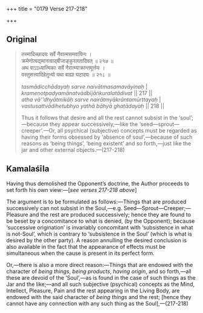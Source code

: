 +++
title = "0179 Verse 217-218"

+++
## Original 
>
> तस्मादिच्छादयः सर्वे नैवात्मसमवायिनः ।  
> क्रमेणोत्पद्यमानत्वाद्बीजाङ्कुरलतादिवत् ॥ २१७ ॥  
> अथ वाऽऽध्यात्मिकाः सर्वे नैरात्म्याक्रान्तमूर्त्तयः ।  
> वस्तुसत्त्वादिहेतुभ्यो यथा बाह्या घटादयः ॥ २१८ ॥ 
>
> *tasmādicchādayaḥ sarve naivātmasamavāyinaḥ* \|  
> *krameṇotpadyamānatvādbījāṅkuralatādivat* \|\| 217 \|\|  
> *atha vā''dhyātmikāḥ sarve nairātmyākrāntamūrttayaḥ* \|  
> *vastusattvādihetubhyo yathā bāhyā ghaṭādayaḥ* \|\| 218 \|\| 
>
> Thus it follows that desire and all the rest cannot subsist in the ‘soul’;—because they appear successively,—like the ‘seed—sprout—creeper’.—Or, all psychical (subjective) concepts must be regarded as having their forms obsessed by ‘absence of soul’,—because of such reasons as ‘being things’, ‘being existent’ and so forth,—just like the jar and other external objects.—(217-218)



## Kamalaśīla

Having thus demolished the Opponent’s doctrine, the Author proceeds to set forth his own view:—[*see verses 217-218 above*]

The argument is to be formulated as follows:—Things that are produced successively can not subsist in the Soul,—e.g. Seed—Sprout—Creeper;—Pleasure and the rest are produced successively; hence they are found to be beset by a concomitance to what is denied, (by the Opponent); because ‘successive origination’ is invariably concomitant with ‘subsistence in what is not-Soul’, which is contrary to ‘subsistence in the Soul’ (which is what is desired by the other party). A reason annulling the desired conclusion is also available in the fact that the appearance of effects must be simultaneous when the cause is present in its perfect form.

Or,—there is also a more direct reason:—Things that are endowed with the character of *being things*, *being products*, *having origin*, and so forth,—all these are devoid of the ‘Soul’,—as is found in the case of such things as the Jar and the like;—and all such subjective (psychical) concepts as the Mind, Intellect, Pleasure, Pain and the rest appearing in the Living Body, are endowed with the said character of *being things* and the rest; [hence they cannot have any connection with any such thing as the Soul],—(217-218)


